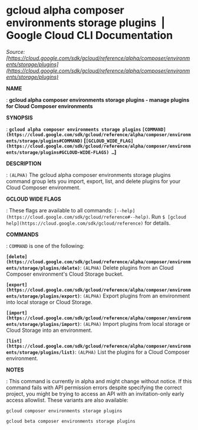# gcloud alpha composer environments storage plugins  |  Google Cloud CLI Documentation

*Source: [https://cloud.google.com/sdk/gcloud/reference/alpha/composer/environments/storage/plugins](https://cloud.google.com/sdk/gcloud/reference/alpha/composer/environments/storage/plugins)*

**NAME**

: **gcloud alpha composer environments storage plugins - manage plugins for Cloud Composer environments**

**SYNOPSIS**

: **`gcloud alpha composer environments storage plugins` `[COMMAND](https://cloud.google.com/sdk/gcloud/reference/alpha/composer/environments/storage/plugins#COMMAND)` [`[GCLOUD_WIDE_FLAG](https://cloud.google.com/sdk/gcloud/reference/alpha/composer/environments/storage/plugins#GCLOUD-WIDE-FLAGS) …`]**

**DESCRIPTION**

: `(ALPHA)` The gcloud alpha composer environments storage plugins
command group lets you import, export, list, and delete plugins for your Cloud
Composer environment.

**GCLOUD WIDE FLAGS**

: These flags are available to all commands: `[--help](https://cloud.google.com/sdk/gcloud/reference#--help)`.
Run `$ [gcloud help](https://cloud.google.com/sdk/gcloud/reference)` for details.

**COMMANDS**

: ``COMMAND`` is one of the following:

**`[delete](https://cloud.google.com/sdk/gcloud/reference/alpha/composer/environments/storage/plugins/delete)`**:
`(ALPHA)` Delete plugins from an Cloud Composer environment's Cloud
Storage bucket.

**`[export](https://cloud.google.com/sdk/gcloud/reference/alpha/composer/environments/storage/plugins/export)`**:
`(ALPHA)` Export plugins from an environment into local storage or
Cloud Storage.

**`[import](https://cloud.google.com/sdk/gcloud/reference/alpha/composer/environments/storage/plugins/import)`**:
`(ALPHA)` Import plugins from local storage or Cloud Storage into an
environment.

**`[list](https://cloud.google.com/sdk/gcloud/reference/alpha/composer/environments/storage/plugins/list)`**:
`(ALPHA)` List the plugins for a Cloud Composer environment.

**NOTES**

: This command is currently in alpha and might change without notice. If this
command fails with API permission errors despite specifying the correct project,
you might be trying to access an API with an invitation-only early access
allowlist. These variants are also available:

```
gcloud composer environments storage plugins
```

```
gcloud beta composer environments storage plugins
```